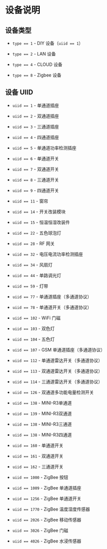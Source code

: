 # 设备说明

## 设备类型

* `type == 1` - DIY 设备（`uiid == 1`）

* `type == 2` - LAN 设备

* `type == 4` - CLOUD 设备

* `type == 8` - Zigbee 设备

## 设备 UIID

* `uiid == 1` - 单通道插座

* `uiid == 2` - 双通道插座

* `uiid == 3` - 三通道插座

* `uiid == 4` - 四通道插座

* `uiid == 5` - 单通道功率检测插座

* `uiid == 6` - 单通道开关

* `uiid == 7` - 双通道开关

* `uiid == 8` - 三通道开关

* `uiid == 9` - 四通道开关

* `uiid == 11` - 窗帘

* `uiid == 14` - 开关改装模块

* `uiid == 15` - 恒温恒湿改装件

* `uiid == 22` - 五色球泡灯

* `uiid == 28` - RF 网关

* `uiid == 32` - 电压电流功率检测插座

* `uiid == 34` - 风扇灯

* `uiid == 44` - 单路调光灯

* `uiid == 59` - 灯带

* `uiid == 77` - 单通道插座（多通道协议）

* `uiid == 78` - 单通道开关（多通道协议）

* `uiid == 102` - WiFi 门磁

* `uiid == 103` - 双色灯

* `uiid == 104` - 五色灯

* `uiid == 107` - GSM 单通道插座（多通道协议）

* `uiid == 112` - 单通道雷达开关（多通道协议）

* `uiid == 113` - 双通道雷达开关（多通道协议）

* `uiid == 114` - 三通道雷达开关（多通道协议）

* `uiid == 126` - 双通道多功能电量检测开关

* `uiid == 138` - MINI-R3单通道

* `uiid == 139` - MINI-R3双通道

* `uiid == 138` - MINI-R3三通道

* `uiid == 138` - MINI-R3四通道

* `uiid == 160` - 单通道开关

* `uiid == 161` - 双通道开关

* `uiid == 162` - 三通道开关

* `uiid == 1000` - ZigBee 按钮

* `uiid == 1009` - ZigBee 单通道插座

* `uiid == 1256` - ZigBee 单通道开关

* `uiid == 1770` - ZigBee 温度湿度传感器

* `uiid == 2026` - ZigBee 移动传感器

* `uiid == 3026` - ZigBee 门磁

* `uiid == 4026` - ZigBee 水浸传感器
